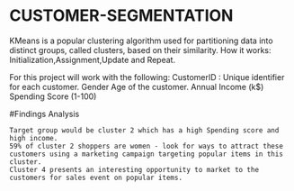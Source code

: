 # CUSTOMER-SEGMENTATION
KMeans is a popular clustering algorithm used for partitioning data into distinct groups, called clusters, based on their similarity. How it works:
Initialization,Assignment,Update and Repeat.



For this project will work with the following:
CustomerID : Unique identifier for each customer.
Gender
Age of the customer.
Annual Income (k$)
Spending Score (1-100)

#Findings
Analysis

    Target group would be cluster 2 which has a high Spending score and high income.
    59% of cluster 2 shoppers are women - look for ways to attract these customers using a marketing campaign targeting popular items in this cluster.
    Cluster 4 presents an interesting opportunity to market to the customers for sales event on popular items.

